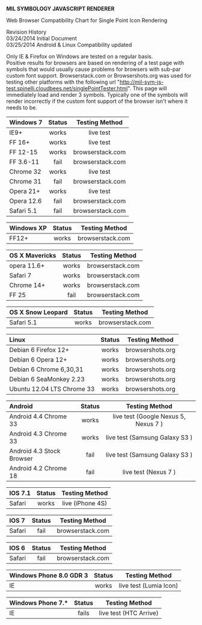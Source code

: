 **MIL SYMBOLOGY JAVASCRIPT RENDERER**


Web Browser Compatibility Chart for Single Point Icon Rendering


Revision History  
03/24/2014      Initial Document  
03/25/2014      Android & Linux Compatibility updated  

Only IE & Firefox on Windows are tested on a regular basis.  
Positive results for browsers are based on rendering of a test page with symbols that would usually cause problems for browsers with sub-par custom font support.  Browserstack.com or Browsershots.org was used for testing other platforms with the following url "http://mil-sym-js-test.spinelli.cloudbees.net/singlePointTester.html".  This page will immediately load and render 3 symbols.  Typically one of the symbols will render incorrectly if the custom font support of the browser isn't where it needs to be.

| Windows 7 | Status | Testing Method |  
| :------------ | :------------: | :------------: | 
| IE9+ | works | live test |  
| FF 16+ | works | live test |  
| FF 12-15 | works | browserstack.com |  
| FF 3.6-11 | fail | browserstack.com |  
| Chrome 32 | works | live test |  
| Chrome 31 | fail | browserstack.com |  
| Opera 21+ | works | live test |  
| Opera 12.6 | fail | browserstack.com |  
| Safari 5.1 | fail | browserstack.com |  

| Windows XP | Status | Testing Method |  
| :------------ | :------------: | :------------: | 
| FF12+ | works | browserstack.com |  

| OS X Mavericks | Status | Testing Method |  
| :------------ | :------------: | :------------: | 
| opera 11.6+ | works | browserstack.com |  
| Safari 7 | works | browserstack.com |  
| Chrome 14+ | works | browserstack.com |  
| FF 25 | fail | browserstack.com |  

| OS X Snow Leopard | Status | Testing Method |  
| :------------ | :------------: | :------------: | 
| Safari 5.1 | works | browserstack.com | 

| Linux | Status | Testing Method |  
| :------------ | :------------: | :------------: | 
| Debian 6 Firefox 12+ | works | browsershots.org |  
| Debian 6 Opera 12+ | works | browsershots.org |  
| Debian 6 Chrome 6,30,31 | works | browsershots.org |  
| Debian 6 SeaMonkey 2.23 | works | browsershots.org |  
| Ubuntu 12.04 LTS Chrome 33 | works | browsershots.org |  

| Android | Status | Testing Method |  
| :------------ | :------------: | :------------: | 
| Android 4.4 Chrome 33 | works | live test (Google Nexus 5, Nexus 7 ) |  
| Android 4.3 Chrome 33 | works | live test (Samsung Galaxy S3 ) |  
| Android 4.3 Stock Browser | fail | live test (Samsung Galaxy S3 ) |  
| Android 4.2 Chrome 18 | fail | live test (Nexus 7 ) |  

| IOS 7.1 | Status | Testing Method |  
| :------------ | :------------: | :------------: | 
| Safari | works | live (iPhone 4S)| 

| IOS 7 | Status | Testing Method |  
| :------------ | :------------: | :------------: |   
| Safari | fail | browserstack.com |  

| IOS 6 | Status | Testing Method |  
| :------------ | :------------: | :------------: |   
| Safari | fail | browserstack.com |  

| Windows Phone 8.0  GDR 3 | Status | Testing Method |  
| :------------ | :------------: | :------------: |   
| IE | works | live test (Lumia Icon) |  

| Windows Phone 7.* | Status | Testing Method |  
| :------------ | :------------: | :------------: |   
| IE | fails | live test (HTC Arrive) |  

